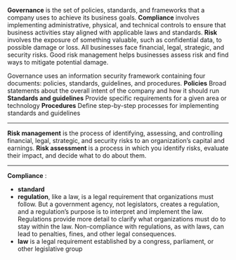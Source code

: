 **Governance** is the set of policies, standards, and frameworks that a company uses to achieve its business goals.
**Compliance** involves implementing administrative, physical, and technical controls to ensure that business activities stay aligned with applicable laws and standards.
**Risk** involves the exposure of something valuable, such as confidential data, to possible damage or loss. All businesses face financial, legal, strategic, and security risks. Good risk management helps businesses assess risk and find ways to mitigate potential damage.


Governance uses an information security framework containing four documents: policies, standards, guidelines, and procedures.
**Policies**
Broad statements about the overall intent of the company and how it should run
**Standards and guidelines**
Provide specific requirements for a given area or technology
**Procedures**
Define step-by-step processes for implementing standards and guidelines

-------------

**Risk management** is the process of identifying, assessing, and controlling financial, legal, strategic, and security risks to an organization’s capital and earnings.
**Risk assessment** is a process in which you identify risks, evaluate their impact, and decide what to do about them.

------------------
**Compliance** :
- **standard**
- **regulation**, like a law, is a legal requirement that organizations must follow. But a government agency, not legislators, creates a regulation, and a regulation’s purpose is to interpret and implement the law. Regulations provide more detail to clarify what organizations must do to stay within the law. Non-compliance with regulations, as with laws, can lead to penalties, fines, and other legal consequences.
- **law** is a legal requirement established by a congress, parliament, or other legislative group